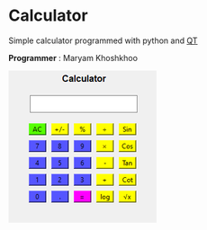 # Calculator
Simple calculator programmed with python and [QT](https://wiki.qt.io/Qt_for_Python)

**Programmer** : Maryam Khoshkhoo

![Screen Shot](Untitled.png)